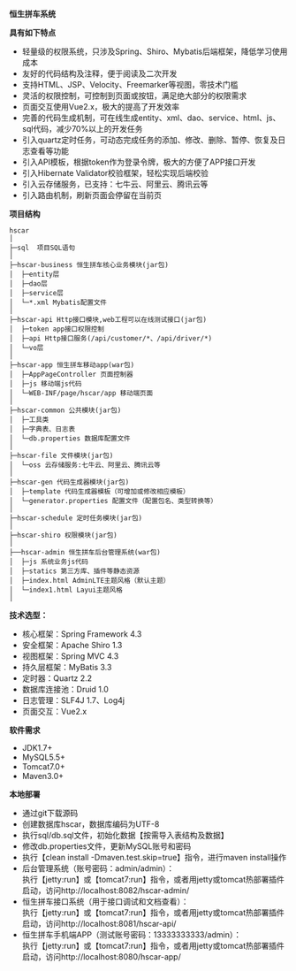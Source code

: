 **恒生拼车系统** 


**具有如下特点** 
- 轻量级的权限系统，只涉及Spring、Shiro、Mybatis后端框架，降低学习使用成本
- 友好的代码结构及注释，便于阅读及二次开发
- 支持HTML、JSP、Velocity、Freemarker等视图，零技术门槛
- 灵活的权限控制，可控制到页面或按钮，满足绝大部分的权限需求
- 页面交互使用Vue2.x，极大的提高了开发效率
- 完善的代码生成机制，可在线生成entity、xml、dao、service、html、js、sql代码，减少70%以上的开发任务
- 引入quartz定时任务，可动态完成任务的添加、修改、删除、暂停、恢复及日志查看等功能
- 引入API模板，根据token作为登录令牌，极大的方便了APP接口开发
- 引入Hibernate Validator校验框架，轻松实现后端校验
- 引入云存储服务，已支持：七牛云、阿里云、腾讯云等
- 引入路由机制，刷新页面会停留在当前页


**项目结构** 
```
hscar
│
├─sql  项目SQL语句
│
├─hscar-business 恒生拼车核心业务模块(jar包)
│  ├─entity层
│  ├─dao层
│  ├─service层
│  └─*.xml Mybatis配置文件
│
├─hscar-api Http接口模块,web工程可以在线测试接口(jar包)
│  ├─token app接口权限控制
│  ├─api Http接口服务(/api/customer/*、/api/driver/*)
│  └─vo层
│
├─hscar-app 恒生拼车移动app(war包)
│  ├─AppPageController 页面控制器
│  ├─js 移动端js代码
│  └─WEB-INF/page/hscar/app 移动端页面
│
├─hscar-common 公共模块(jar包)
│  ├─工具类
│  ├─字典表、日志表
│  └─db.properties 数据库配置文件
│
├─hscar-file 文件模块(jar包)
│  └─oss 云存储服务:七牛云、阿里云、腾讯云等
│ 
├─hscar-gen 代码生成器模块(jar包)
│  ├─template 代码生成器模板（可增加或修改相应模板）
│  └─generator.properties 配置文件（配置包名、类型转换等）
│ 
├─hscar-schedule 定时任务模块(jar包)
│
├─hscar-shiro 权限模块(jar包)
│ 
├──hscar-admin 恒生拼车后台管理系统(war包)
│  ├─js 系统业务js代码
│  ├─statics 第三方库、插件等静态资源
│  ├─index.html AdminLTE主题风格（默认主题）
│  └─index1.html Layui主题风格
│
```


 **技术选型：** 
- 核心框架：Spring Framework 4.3
- 安全框架：Apache Shiro 1.3
- 视图框架：Spring MVC 4.3
- 持久层框架：MyBatis 3.3
- 定时器：Quartz 2.2
- 数据库连接池：Druid 1.0
- 日志管理：SLF4J 1.7、Log4j
- 页面交互：Vue2.x


 **软件需求** 
- JDK1.7+
- MySQL5.5+
- Tomcat7.0+
- Maven3.0+


 **本地部署**
- 通过git下载源码
- 创建数据库hscar，数据库编码为UTF-8
- 执行sql/db.sql文件，初始化数据【按需导入表结构及数据】
- 修改db.properties文件，更新MySQL账号和密码
- 执行【clean install -Dmaven.test.skip=true】指令，进行maven install操作
- 后台管理系统（账号密码：admin/admin）：  
执行【jetty:run】或【tomcat7:run】指令，或者用jetty或tomcat热部署插件启动，访问http://localhost:8082/hscar-admin/
- 恒生拼车接口系统（用于接口调试和文档查看）：  
执行【jetty:run】或【tomcat7:run】指令，或者用jetty或tomcat热部署插件启动，访问http://localhost:8081/hscar-api/
- 恒生拼车手机端APP（测试账号密码：13333333333/admin）：  
执行【jetty:run】或【tomcat7:run】指令，或者用jetty或tomcat热部署插件启动，访问http://localhost:8080/hscar-app/
